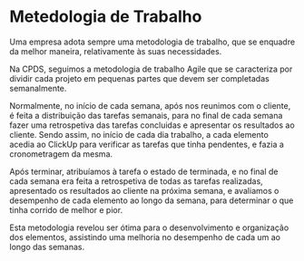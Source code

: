 
# Metedologia de Trabalho

Uma empresa adota sempre uma metodologia de trabalho, que se enquadre da melhor maneira, relativamente às suas necessidades. 

Na CPDS, seguimos a metodologia de trabalho Agile que se caracteriza por dividir cada projeto em pequenas partes que devem ser completadas semanalmente. 

Normalmente, no início de cada semana, após nos reunimos com o cliente, é feita a distribuição das tarefas semanais, para no final de cada semana fazer uma retrospetiva das tarefas concluidas e apresentar os resultados ao cliente. 
Sendo assim, no início de cada dia trabalho, a cada elemento acedia ao ClickUp para verificar as tarefas que tinha pendentes, e fazia a cronometragem da mesma. 

Após terminar, atribuíamos à tarefa o estado de terminada, e no final de cada semana era feita a retrospetiva de todas as tarefas realizadas, apresentado os resultados ao cliente na próxima semana, e avaliamos o desempenho de cada elemento ao longo da semana, para determinar o que tinha corrido de melhor e pior. 

Esta metodologia revelou ser ótima para o desenvolvimento e organização dos elementos, assistindo uma melhoria no desempenho de cada um ao longo das semanas. 